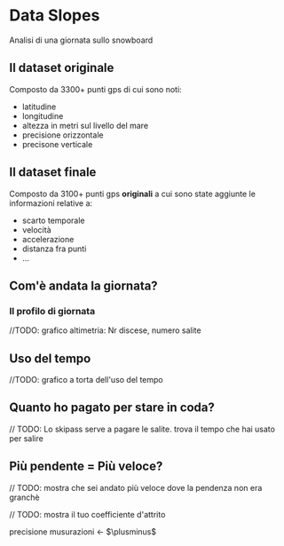 # Data Slopes

Analisi di una giornata sullo snowboard

## Il dataset originale

Composto da 3300+ punti gps di cui sono noti:

- latitudine
- longitudine
- altezza in metri sul livello del mare
- precisione orizzontale
- precisone verticale

## Il dataset finale

Composto da 3100+ punti gps **originali** a cui sono state aggiunte le informazioni relative a:

- scarto temporale
- velocità
- accelerazione
- distanza  fra punti
- ...

## Com'è andata la giornata?

### Il profilo di giornata

//TODO: grafico altimetria: Nr discese, numero salite

## Uso del tempo

//TODO: grafico a torta dell'uso del tempo

## Quanto ho pagato per stare in coda?

// TODO: Lo skipass serve a pagare le salite. trova il tempo che hai usato per salire

## Più pendente = Più veloce? 

// TODO: mostra che sei andato più veloce dove la pendenza non era granchè

// TODO: mostra il tuo coefficiente d'attrito

 precisione musurazioni $\leftarrow$ $\plusminus$